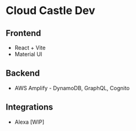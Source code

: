 # Cloud Castle Dev

## Frontend 
* React + Vite
* Material UI

## Backend
* AWS Amplify - DynamoDB, GraphQL, Cognito

## Integrations
* Alexa [WIP]
